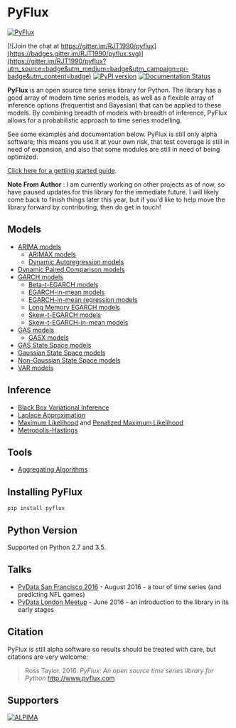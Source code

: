 # PyFlux
[![PyFlux](http://pyflux.com/pyflux.png)](http://github.com/RJT1990/pyflux)

[![Join the chat at https://gitter.im/RJT1990/pyflux](https://badges.gitter.im/RJT1990/pyflux.svg)](https://gitter.im/RJT1990/pyflux?utm_source=badge&utm_medium=badge&utm_campaign=pr-badge&utm_content=badge)
[![PyPI version](https://badge.fury.io/py/pyflux.svg)](https://badge.fury.io/py/pyflux)
[![Documentation Status](https://readthedocs.org/projects/pyflux/badge/?version=latest)](http://pyflux.readthedocs.io/en/latest/?badge=latest)

__PyFlux__ is an open source time series library for Python. The library has a good array of modern time series models, as well as a flexible array of inference options (frequentist and Bayesian) that can be applied to these models. By combining breadth of models with breadth of inference, PyFlux allows for a probabilistic approach to time series modelling.

See some examples and documentation below. PyFlux is still only alpha software; this means you use it at your own risk, that test coverage is still in need of expansion, and also that some modules are still in need of being optimized.

[Click here for a getting started guide](http://pyflux.readthedocs.io/en/latest/getting_started.html).

**Note From Author** : I am currently working on other projects as of now, so have paused updates for this library for the immediate future. I will likely come back to finish things later this year, but if you'd like to help move the library forward by contributing, then do get in touch!

## Models

- [ARIMA models](http://pyflux.readthedocs.io/en/latest/arima.html)
  - [ARIMAX models](http://pyflux.readthedocs.io/en/latest/arimax.html)
  - [Dynamic Autoregression models](http://pyflux.readthedocs.io/en/latest/docs/dar.html)
- [Dynamic Paired Comparison models](http://pyflux.readthedocs.io/en/latest/gas_rank.html)
- [GARCH models](http://pyflux.readthedocs.io/en/latest/garch.html)
  - [Beta-t-EGARCH models](http://pyflux.readthedocs.io/en/latest/egarch.html)
  - [EGARCH-in-mean models](http://pyflux.readthedocs.io/en/latest/egarchm.html)
  - [EGARCH-in-mean regression models](http://pyflux.readthedocs.io/en/latest/egarchmreg.html)
  - [Long Memory EGARCH models](http://pyflux.readthedocs.io/en/latest/lmegarch.html)
  - [Skew-t-EGARCH models](http://pyflux.readthedocs.io/en/latest/segarch.html)
  - [Skew-t-EGARCH-in-mean models](http://pyflux.readthedocs.io/en/latest/segarchm.html)
- [GAS models](http://pyflux.readthedocs.io/en/latest/gas.html)
  - [GASX models](http://pyflux.readthedocs.io/en/latest/gasx.html)
- [GAS State Space models](http://pyflux.readthedocs.io/en/latest/gas_llm.html)
- [Gaussian State Space models](http://pyflux.readthedocs.io/en/latest/llm.html)
- [Non-Gaussian State Space models](http://pyflux.readthedocs.io/en/latest/nllm.html)
- [VAR models](http://pyflux.readthedocs.io/en/latest/var.html)

## Inference

- [Black Box Variational Inference](http://pyflux.readthedocs.io/en/latest/bayes.html)
- [Laplace Approximation](http://pyflux.readthedocs.io/en/latest/bayes.html)
- [Maximum Likelihood](http://pyflux.readthedocs.io/en/latest/classical.html) and [Penalized Maximum Likelihood](http://pyflux.readthedocs.io/en/latest/bayes.html)
- [Metropolis-Hastings](http://pyflux.readthedocs.io/en/latest/bayes.html)

## Tools

- [Aggregating Algorithms](http://www.pyflux.com/aggregating-algorithms/)

## Installing PyFlux

```{bash}
pip install pyflux
```

## Python Version

Supported on Python 2.7 and 3.5.

## Talks

- [PyData San Francisco 2016](https://github.com/RJT1990/PyData2016-SanFrancisco) - August 2016 -  a tour of time series (and predicting NFL games)
- [PyData London Meetup](https://github.com/RJT1990/talks/blob/master/PyDataTimeSeriesTalk.ipynb) - June 2016 - an introduction to the library in its early stages

## Citation

PyFlux is still alpha software so results should be treated with care, but citations are very welcome:

> Ross Taylor. 2016.
> _PyFlux: An open source time series library for Python_
> http://www.pyflux.com

## Supporters

[![ALPIMA](http://www.pyflux.com/supporters/alpima.png)](http://www.alpima.net/)
